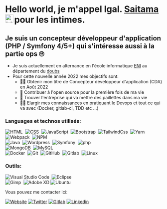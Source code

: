 # Hello world, je m'appel Igal. [Saitama][website] pour les intimes. <img align="left" alt="Visual Studio Code" width="26px" src="https://camo.githubusercontent.com/e8e7b06ecf583bc040eb60e44eb5b8e0ecc5421320a92929ce21522dbc34c891/68747470733a2f2f6d656469612e67697068792e636f6d2f6d656469612f6876524a434c467a6361737252346961377a2f67697068792e676966" />


## Je suis un concepteur développeur d'application (PHP / Symfony 4/5+) qui s'intéresse aussi à la partie ops 🙄

- Je suis actuellement en alternance en l'école informatique [ENI][eni] au département du [doubs]
- Pour cette nouvelle année 2022 mes objectifs sont: 
    - 👨‍🎓 Obtenir mon titre de Concepteur développeur d'application (CDA) en Août 2022
    - 🥳 Contribuer à l'open source pour la première fois de ma vie 
    - 💼 Trouver l'entreprise qui va mettre des paillettes dans ma vie 
    - 👨‍💻 Elargir mes connaissances en pratiquant le Devops et tout ce qui va avec (Docker, gitlab-ci, TDD etc ...)


### Languages et technos utilisés:


![HTML](https://img.shields.io/badge/-HTML-05122A?style=flat&logo=HTML5)&nbsp;
![CSS](https://img.shields.io/badge/-CSS-05122A?style=flat&logo=CSS3&logoColor=1572B6)&nbsp;
![JavaScript](https://img.shields.io/badge/-JavaScript-05122A?style=flat&logo=javascript)&nbsp;
![Bootstrap](https://img.shields.io/badge/-Bootstrap-05122A?style=flat&logo=bootstrap&logoColor=563D7C)&nbsp;
![TailwindCss](https://img.shields.io/badge/-TailwindCss-05122A?style=flat&logo=tailwindcss)&nbsp;
![Yarn](https://img.shields.io/badge/-Yarn-05122A?style=flat&logo=yarn)&nbsp;
![Webpack](https://img.shields.io/badge/-Webpack-05122A?style=flat&logo=webpack)&nbsp;
![NPM](https://img.shields.io/badge/-NPM-05122A?style=flat&logo=NPM)\
![Java](https://img.shields.io/badge/-Java-05122A?style=flat&logo=Java&logoColor=FFA518)&nbsp;
![Wordpress](https://img.shields.io/badge/-Wordpress-05122A?style=flat&logo=wordpress)&nbsp;
![Symfony](https://img.shields.io/badge/-Symfony-05122A?style=flat&logo=symfony)&nbsp;
![php](https://img.shields.io/badge/-Php-05122A?style=flat&logo=php)\
![MongoDB](https://img.shields.io/badge/-MongoDB-05122A?style=flat&logo=mongodb)&nbsp;
![MySQL](https://img.shields.io/badge/-MySQL-05122A?style=flat&logo=mysql)\
![Docker](https://img.shields.io/badge/-Docker-05122A?style=flat&logo=docker)&nbsp;
![Git](https://img.shields.io/badge/-Git-05122A?style=flat&logo=git)&nbsp;
![GitHub](https://img.shields.io/badge/-GitHub-05122A?style=flat&logo=github)&nbsp;
![Gitlab](https://img.shields.io/badge/-Gitlab-05122A?style=flat&logo=gitlab)&nbsp;
![Linux](https://img.shields.io/badge/-Linux-05122A?style=flat&logo=linux)&nbsp;


### Outils:

![Visual Studio Code](https://img.shields.io/badge/-Visual%20Studio%20Code-05122A?style=flat&logo=visual-studio-code&logoColor=007ACC)&nbsp;
![Eclipse](https://img.shields.io/badge/-Eclipse-05122A?style=flat&logo=eclipse-ide&logoColor=2C2255)\
![Gimp](https://img.shields.io/badge/-Gimp-05122A?style=flat&logo=gimp)&nbsp;
![Adobe XD](https://img.shields.io/badge/-Adobe%20XD-05122A?style=flat&logo=adobe-xd)
![Ubuntu](https://img.shields.io/badge/-Ubuntu-05122A?style=flat&logo=ubuntu)
<br />



Vous pouvez me contacter ici:

[![Website](https://img.shields.io/badge/Mon%20portfolio%20-igal--ilmi.fr-&?style=for-the-badge&logo=google&color=black)](https://igal-ilmi.fr)
[![Twitter](https://img.shields.io/twitter/follow/igalilmi32?color=1DA1F2&logo=twitter&style=for-the-badge)](https://twitter.com/igalilmi32)
[![Gitlab](https://img.shields.io/badge/-@saitama93-05122A?style=flat&logo=gitlab)](https://gitlab.com/saitama93)
[![Linkedin](https://img.shields.io/badge/-igal--ilmi--amir-05122A?style=flat&logo=linkedin)](https://www.linkedin.com/in/igal-ilmi-amir/)


[website]: https://igal-ilmi.fr
[twitter]: https://twitter.com/igalilmi32
[linkedin]: https://www.linkedin.com/in/igal-ilmi-amir/
[doubs]: https://www.doubs.fr/
[eni]: https://www.eni-ecole.fr/
